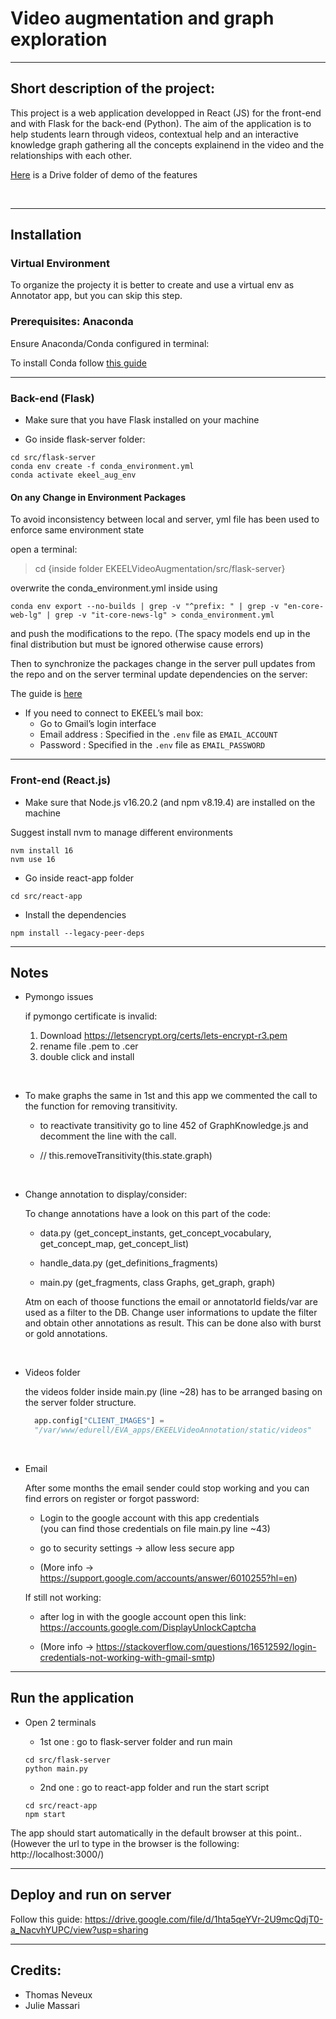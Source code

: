 # Video augmentation and graph exploration
------


## Short description of the project:

This project is a web application developped in React (JS) for the front-end and with Flask for the back-end (Python). The aim of the application is to help students learn through videos, contextual help and an interactive knowledge graph gathering all the concepts explainend in the video and the relationships with each other.

[Here](https://drive.google.com/drive/folders/1o9WdAvNopdtUSw5h2tq0q5QBMCZbrNIk?usp=sharing) is a Drive folder of demo of the features

<br>

--------
## Installation

### Virtual Environment

To organize the projecty it is better to create and use a virtual env as Annotator app, but you can skip this step.

### Prerequisites: Anaconda  


Ensure Anaconda/Conda configured in terminal:

To install Conda follow [this guide](../../prerequisites/conda.md) 

------
### Back-end (Flask)

* Make sure that you have Flask installed on your machine

* Go inside flask-server folder:
```
cd src/flask-server
conda env create -f conda_environment.yml
conda activate ekeel_aug_env
```

#### On any Change in Environment Packages 

To avoid inconsistency between local and server, yml file has been used to enforce same environment state

open a terminal:
  > cd {inside folder EKEELVideoAugmentation/src/flask-server}


overwrite the conda_environment.yml inside using
```
conda env export --no-builds | grep -v "^prefix: " | grep -v "en-core-web-lg" | grep -v "it-core-news-lg" > conda_environment.yml
```
and push the modifications to the repo. (The spacy models end up in the final distribution but must be ignored otherwise cause errors)

Then to synchronize the packages change in the server pull updates from the repo and on the server terminal update dependencies on the server:

The guide is [here](deploy.md#update-and-setup-video-augmentation-app)


* If you need to connect to EKEEL’s mail box:
  - Go to Gmail’s login interface
  - Email address : Specified in the `.env` file as `EMAIL_ACCOUNT`
  - Password : Specified in the `.env` file as `EMAIL_PASSWORD`

------
### Front-end (React.js)

* Make sure that Node.js v16.20.2 (and npm v8.19.4) are installed on the machine

Suggest install nvm to manage different environments
```
nvm install 16
nvm use 16
```

* Go inside react-app folder
```
cd src/react-app  
```

* Install the dependencies
```
npm install --legacy-peer-deps
```

-----
## Notes

- Pymongo issues 

  if pymongo certificate is invalid:
    1. Download https://letsencrypt.org/certs/lets-encrypt-r3.pem 
    2. rename file .pem to .cer
    3. double click and install   
  
<br>

- To make graphs the same in 1st and this app we commented the call to the function for removing transitivity.

  * to reactivate transitivity go to line 452 of GraphKnowledge.js and decomment the line with the call.

  * // this.removeTransitivity(this.state.graph)

<br>

- Change annotation to display/consider:

  To change annotations have a look on this part of the code:

  * data.py (get_concept_instants, get_concept_vocabulary, get_concept_map, get_concept_list)

  * handle_data.py (get_definitions_fragments)

  * main.py (get_fragments, class Graphs, get_graph, graph)

  Atm on each of thoose functions the email or annotatorId fields/var are used as a filter to the DB.
  Change user informations to update the filter and obtain other annotations as result.
  This can be done also with burst or gold annotations.

<br>

- Videos folder

  the videos folder inside main.py (line ~28) has to be arranged basing on the server folder structure.

  ```python
    app.config["CLIENT_IMAGES"] = 
    "/var/www/edurell/EVA_apps/EKEELVideoAnnotation/static/videos"
  ```
<br>

- Email 

    After some months the email sender could stop working and you can find errors on register or forgot password:

    * Login to the google account with this app credentials   
    (you can find those credentials on file main.py line ~43) 
    
    * go to security settings -> allow less secure app

    * (More info -> https://support.google.com/accounts/answer/6010255?hl=en)

    If still not working:

    * after log in with the google account open this link:  
      https://accounts.google.com/DisplayUnlockCaptcha

    * (More info -> https://stackoverflow.com/questions/16512592/login-credentials-not-working-with-gmail-smtp)


------
## Run the application

* Open 2 terminals

  - 1st one : go to flask-server folder and run main
  ```
  cd src/flask-server
  python main.py  
  ```

  - 2nd one : go to react-app folder and run the start script
  ```
  cd src/react-app
  npm start
  ```

The app should start automatically in the default browser at this point..  
(However the url to type in the browser is the following: http://localhost:3000/)


-------
## Deploy and run on server

Follow this guide:
https://drive.google.com/file/d/1hta5qeYVr-2U9mcQdjT0-a_NacvhYUPC/view?usp=sharing


--------
## Credits:

- Thomas Neveux
- Julie Massari


